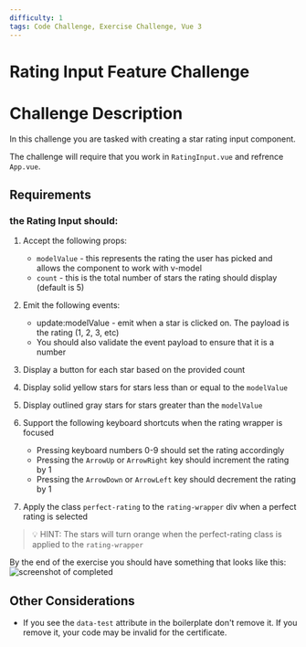```yaml
---
difficulty: 1
tags: Code Challenge, Exercise Challenge, Vue 3
---
```


# Rating Input Feature Challenge

# Challenge Description

In this challenge you are tasked with creating a star rating input component.

The challenge will require that you work in `RatingInput.vue` and refrence `App.vue`.

## Requirements

### the Rating Input should:

1. Accept the following props:

   - `modelValue` - this represents the rating the user has picked and allows the component to work with v-model
   - `count` - this is the total number of stars the rating should display (default is 5)

2. Emit the following events:

   - update:modelValue - emit when a star is clicked on. The payload is the rating (1, 2, 3, etc)
   - You should also validate the event payload to ensure that it is a number

3. Display a button for each star based on the provided count

4. Display solid yellow stars for stars less than or equal to the `modelValue`

5. Display outlined gray stars for stars greater than the `modelValue`

6. Support the following keyboard shortcuts when the rating wrapper is focused

   - Pressing keyboard numbers 0-9 should set the rating accordingly
   - Pressing the `ArrowUp` or `ArrowRight` key should increment the rating by 1
   - Pressing the `ArrowDown` or `ArrowLeft` key should decrement the rating by 1

7. Apply the class `perfect-rating` to the `rating-wrapper` div when a perfect rating is selected

> 💡 HINT: The stars will turn orange when the perfect-rating class is applied to the `rating-wrapper`

By the end of the exercise you should have something that looks like this:
![screenshot of completed](https://images.certificates.dev/ratings-screenshot.gif)

## Other Considerations

- If you see the `data-test` attribute in the boilerplate don't remove it. If you remove it, your code may be invalid for the certificate.
